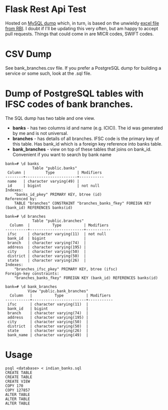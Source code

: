 # Flask Rest Api Test

Hosted on [MySQL dump](https://github.com/bhavyanshu/indian-bank-ifsc-branch-database-sql) which, in turn, is based on the unwieldy [excel file from RBI](http://rbidocs.rbi.org.in/rdocs/content/docs/68774.xls). I doubt if I'll be updating this very often, but am happy to accept pull requests. Things that could come in are MICR codes, SWIFT codes.

# CSV Dump

See bank_branches.csv file. If you prefer a PostgreSQL dump for building a service or some such, look at the .sql file.

# Dump of PostgreSQL tables with IFSC codes of bank branches.

The SQL dump has two table and one view.
* **banks** - has two columns id and name (e.g. ICICI). The id was generated by me and is not universal.
* **branches** - has details of all branches. IFSC code is the primary key of this table. Has bank_id which is a foreign key reference into banks table.
* **bank_branches** - view on top of these tables that joins on bank_id. Convenient if you want to search by bank name

```
bank=# \d banks
            Table "public.banks"
 Column |         Type          | Modifiers 
--------+-----------------------+-----------
 name   | character varying(49) | 
 id     | bigint                | not null
Indexes:
    "banks_id_pkey" PRIMARY KEY, btree (id)
Referenced by:
    TABLE "branches" CONSTRAINT "branches_banks_fkey" FOREIGN KEY (bank_id) REFERENCES banks(id)

bank=# \d branches
            Table "public.branches"
  Column  |          Type          | Modifiers 
----------+------------------------+-----------
 ifsc     | character varying(11)  | not null
 bank_id  | bigint                 | 
 branch   | character varying(74)  | 
 address  | character varying(195) | 
 city     | character varying(50)  | 
 district | character varying(50)  | 
 state    | character varying(26)  | 
Indexes:
    "branches_ifsc_pkey" PRIMARY KEY, btree (ifsc)
Foreign-key constraints:
    "branches_banks_fkey" FOREIGN KEY (bank_id) REFERENCES banks(id)

bank=# \d bank_branches
          View "public.bank_branches"
  Column   |          Type          | Modifiers 
-----------+------------------------+-----------
 ifsc      | character varying(11)  | 
 bank_id   | bigint                 | 
 branch    | character varying(74)  | 
 address   | character varying(195) | 
 city      | character varying(50)  | 
 district  | character varying(50)  | 
 state     | character varying(26)  | 
 bank_name | character varying(49)  | 
```

# Usage

```
psql <database> < indian_banks.sql
CREATE TABLE
CREATE TABLE
CREATE VIEW
COPY 170
COPY 127857
ALTER TABLE
ALTER TABLE
ALTER TABLE
```
